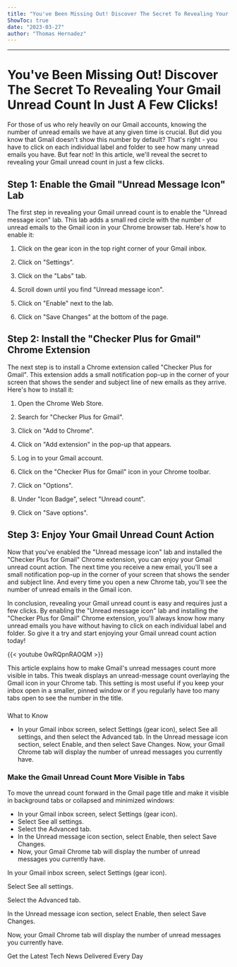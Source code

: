 ```yaml
---
title: "You've Been Missing Out! Discover The Secret To Revealing Your Gmail Unread Count In Just A Few Clicks!"
ShowToc: true 
date: "2023-03-27"
author: "Thomas Hernadez"
---
```

*****
# You've Been Missing Out! Discover The Secret To Revealing Your Gmail Unread Count In Just A Few Clicks!

For those of us who rely heavily on our Gmail accounts, knowing the number of unread emails we have at any given time is crucial. But did you know that Gmail doesn't show this number by default? That's right - you have to click on each individual label and folder to see how many unread emails you have. But fear not! In this article, we'll reveal the secret to revealing your Gmail unread count in just a few clicks.

## Step 1: Enable the Gmail "Unread Message Icon" Lab

The first step in revealing your Gmail unread count is to enable the "Unread message icon" lab. This lab adds a small red circle with the number of unread emails to the Gmail icon in your Chrome browser tab. Here's how to enable it:

1. Click on the gear icon in the top right corner of your Gmail inbox.

2. Click on "Settings".

3. Click on the "Labs" tab.

4. Scroll down until you find "Unread message icon".

5. Click on "Enable" next to the lab.

6. Click on "Save Changes" at the bottom of the page.

## Step 2: Install the "Checker Plus for Gmail" Chrome Extension

The next step is to install a Chrome extension called "Checker Plus for Gmail". This extension adds a small notification pop-up in the corner of your screen that shows the sender and subject line of new emails as they arrive. Here's how to install it:

1. Open the Chrome Web Store.

2. Search for "Checker Plus for Gmail".

3. Click on "Add to Chrome".

4. Click on "Add extension" in the pop-up that appears.

5. Log in to your Gmail account.

6. Click on the "Checker Plus for Gmail" icon in your Chrome toolbar.

7. Click on "Options".

8. Under "Icon Badge", select "Unread count".

9. Click on "Save options".

## Step 3: Enjoy Your Gmail Unread Count Action

Now that you've enabled the "Unread message icon" lab and installed the "Checker Plus for Gmail" Chrome extension, you can enjoy your Gmail unread count action. The next time you receive a new email, you'll see a small notification pop-up in the corner of your screen that shows the sender and subject line. And every time you open a new Chrome tab, you'll see the number of unread emails in the Gmail icon.

In conclusion, revealing your Gmail unread count is easy and requires just a few clicks. By enabling the "Unread message icon" lab and installing the "Checker Plus for Gmail" Chrome extension, you'll always know how many unread emails you have without having to click on each individual label and folder. So give it a try and start enjoying your Gmail unread count action today!

{{< youtube 0wRQpnRAOQM >}} 




This article explains how to make Gmail's unread messages count more visible in tabs. This tweak displays an unread-message count overlaying the Gmail icon in your Chrome tab. This setting is most useful if you keep your inbox open in a smaller, pinned window or if you regularly have too many tabs open to see the number in the title.

 
### 
What to Know
 
- In your Gmail inbox screen, select Settings (gear icon), select See all settings, and then select the Advanced tab. In the Unread message icon section, select Enable, and then select Save Changes. Now, your Gmail Chrome tab will display the number of unread messages you currently have.

 
###   Make the Gmail Unread Count More Visible in Tabs  
 

To move the unread count forward in the Gmail page title and make it visible in background tabs or collapsed and minimized windows:

 
- In your Gmail inbox screen, select Settings (gear icon).
 - Select See all settings.
 - Select the Advanced tab.
 - In the Unread message icon section, select Enable, then select Save Changes.
 - Now, your Gmail Chrome tab will display the number of unread messages you currently have.

 

In your Gmail inbox screen, select Settings (gear icon).

 

Select See all settings.

 

Select the Advanced tab.

 

In the Unread message icon section, select Enable, then select Save Changes.

 

Now, your Gmail Chrome tab will display the number of unread messages you currently have.

 

Get the Latest Tech News Delivered Every Day




